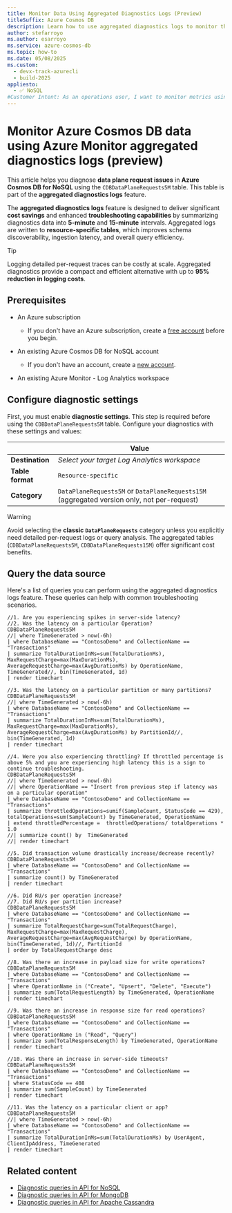 ```yaml
---
title: Monitor Data Using Aggregated Diagnostics Logs (Preview)
titleSuffix: Azure Cosmos DB
description: Learn how to use aggregated diagnostics logs to monitor the performance and availability of data stored in Azure Cosmos DB for NoSQL.
author: stefarroyo
ms.author: esarroyo
ms.service: azure-cosmos-db
ms.topic: how-to
ms.date: 05/08/2025
ms.custom:
  - devx-track-azurecli
  - build-2025
appliesto:
  - ✅ NoSQL
#Customer Intent: As an operations user, I want to monitor metrics using Azure Monitor, so that I can use a Log Analytics workspace to perform complex analysis.
---
```


# Monitor Azure Cosmos DB data using Azure Monitor aggregated diagnostics logs (preview)

This article helps you diagnose **data plane request issues** in **Azure Cosmos DB for NoSQL** using the `CDBDataPlaneRequests5M` table. This table is part of the **aggregated diagnostics logs** feature.

The **aggregated diagnostics logs** feature is designed to deliver significant **cost savings** and enhanced **troubleshooting capabilities** by summarizing diagnostics data into **5-minute** and **15-minute** intervals. Aggregated logs are written to **resource-specific tables**, which improves schema discoverability, ingestion latency, and overall query efficiency.

> [!TIP]
> Logging detailed per-request traces can be costly at scale. Aggregated diagnostics provide a compact and efficient alternative with up to **95% reduction in logging costs**.

## Prerequisites

- An Azure subscription

    - If you don't have an Azure subscription, create a [free account](https://azure.microsoft.com/free/?WT.mc_id=A261C142F) before you begin.

- An existing Azure Cosmos DB for NoSQL account

    - If you don't have an account, create a [new account](nosql/quickstart-portal.md).

- An existing Azure Monitor - Log Analytics workspace

## Configure diagnostic settings

First, you must enable **diagnostic settings**. This step is required before using the `CDBDataPlaneRequests5M` table. Configure your diagnostics with these settings and values:

| | Value |
| --- | --- |
| **Destination** | *Select your target Log Analytics workspace* |
| **Table format** | `Resource-specific` |
| **Category** | `DataPlaneRequests5M` or `DataPlaneRequests15M` (aggregated version only, not per-request) |

> [!WARNING]
> Avoid selecting the **classic `DataPlaneRequests`** category unless you explicitly need detailed per-request logs or query analysis. The aggregated tables (`CDBDataPlaneRequests5M`, `CDBDataPlaneRequests15M`) offer significant cost benefits.

## Query the data source

Here's a list of queries you can perform using the aggregated diagnostics logs feature. These queries can help with common troubleshooting scenarios.

```kusto
//1. Are you experiencing spikes in server-side latency?
//2. Was the latency on a particular Operation?
CDBDataPlaneRequests5M
//| where TimeGenerated > now(-6h)
| where DatabaseName == "ContosoDemo" and CollectionName == "Transactions"
| summarize TotalDurationInMs=sum(TotalDurationMs), MaxRequestCharge=max(MaxDurationMs), AverageRequestCharge=max(AvgDurationMs) by OperationName, TimeGenerated//, bin(TimeGenerated, 1d)
| render timechart

//3. Was the latency on a particular partition or many partitions?
CDBDataPlaneRequests5M
//| where TimeGenerated > now(-6h)
| where DatabaseName == "ContosoDemo" and CollectionName == "Transactions"
| summarize TotalDurationInMs=sum(TotalDurationMs), MaxRequestCharge=max(MaxDurationMs), AverageRequestCharge=max(AvgDurationMs) by PartitionId//, bin(TimeGenerated, 1d)
| render timechart

//4. Were you also experiencing throttling? If throttled percentage is above 5% and you are experiencing high latency this is a sign to continue troubleshooting.
CDBDataPlaneRequests5M
//| where TimeGenerated > now(-6h)
//| where OperationName == "Insert from previous step if latency was on a particular operation"
| where DatabaseName == "ContosoDemo" and CollectionName == "Transactions"
| summarize throttledOperations=sumif(SampleCount, StatusCode == 429), totalOperations=sum(SampleCount) by TimeGenerated, OperationName
| extend throttledPercentage =  throttledOperations/ totalOperations * 1.0
//| summarize count() by  TimeGenerated
//| render timechart

//5. Did transaction volume drastically increase/decrease recently?
CDBDataPlaneRequests5M
| where DatabaseName == "ContosoDemo" and CollectionName == "Transactions"
| summarize count() by TimeGenerated
| render timechart

//6. Did RU/s per operation increase?
//7. Did RU/s per partition increase?
CDBDataPlaneRequests5M
| where DatabaseName == "ContosoDemo" and CollectionName == "Transactions"
| summarize TotalRequestCharge=sum(TotalRequestCharge), MaxRequestCharge=max(MaxRequestCharge), AverageRequestCharge=max(AvgRequestCharge) by OperationName, bin(TimeGenerated, 1d)//, PartitionId
| order by TotalRequestCharge desc

//8. Was there an increase in payload size for write operations?
CDBDataPlaneRequests5M
| where DatabaseName == "ContosoDemo" and CollectionName == "Transactions"
| where OperationName in ("Create", "Upsert", "Delete", "Execute")
| summarize sum(TotalRequestLength) by TimeGenerated, OperationName
| render timechart

//9. Was there an increase in response size for read operations?
CDBDataPlaneRequests5M
| where DatabaseName == "ContosoDemo" and CollectionName == "Transactions"
| where OperationName in ("Read", "Query")
| summarize sum(TotalResponseLength) by TimeGenerated, OperationName
| render timechart

//10. Was there an increase in server-side timeouts?
CDBDataPlaneRequests5M
| where DatabaseName == "ContosoDemo" and CollectionName == "Transactions"
| where StatusCode == 408
| summarize sum(SampleCount) by TimeGenerated
| render timechart

//11. Was the latency on a particular client or app?
CDBDataPlaneRequests5M
//| where TimeGenerated > now(-6h)
| where DatabaseName == "ContosoDemo" and CollectionName == "Transactions"
| summarize TotalDurationInMs=sum(TotalDurationMs) by UserAgent, ClientIpAddress, TimeGenerated
| render timechart
```

## Related content

- [Diagnostic queries in API for NoSQL](nosql/diagnostic-queries.md)
- [Diagnostic queries in API for MongoDB](mongodb/diagnostic-queries.md)
- [Diagnostic queries in API for Apache Cassandra](cassandra/diagnostic-queries.md)
